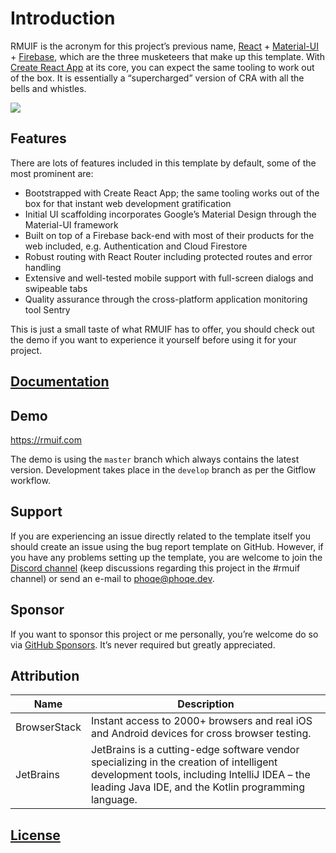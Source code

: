 # Introduction

RMUIF is the acronym for this project’s previous name, [React](https://reactjs.org) + [Material-UI](https://material-ui.com) + [Firebase](https://firebase.google.com), which are the three musketeers that make up this template. With [Create React App](https://create-react-app.dev) at its core, you can expect the same tooling to work out of the box. It is essentially a “supercharged” version of CRA with all the bells and whistles.

<img src="https://user-images.githubusercontent.com/7033377/73071460-13c58000-3eb3-11ea-9ed2-f5d9b5e8fc5b.png">

## Features

There are lots of features included in this template by default, some of the most prominent are:

- Bootstrapped with Create React App; the same tooling works out of the box for that instant web development gratification
- Initial UI scaffolding incorporates Google’s Material Design through the Material-UI framework
- Built on top of a Firebase back-end with most of their products for the web included, e.g. Authentication and Cloud Firestore
- Robust routing with React Router including protected routes and error handling
- Extensive and well-tested mobile support with full-screen dialogs and swipeable tabs
- Quality assurance through the cross-platform application monitoring tool Sentry

This is just a small taste of what RMUIF has to offer, you should check out the demo if you want to experience it yourself before using it for your project.

## [Documentation](https://docs.rmuif.com)

## Demo

https://rmuif.com

The demo is using the `master` branch which always contains the latest version. Development takes place in the `develop` branch as per the Gitflow workflow.

## Support

If you are experiencing an issue directly related to the template itself you should create an issue using the bug report template on GitHub. However, if you have any problems setting up the template, you are welcome to join the [Discord channel](https://discord.gg/PdRYuHW) (keep discussions regarding this project in the #rmuif channel) or send an e-mail to [phoqe@phoqe.dev](mailto:phoqe@phoqe.dev).

## Sponsor

If you want to sponsor this project or me personally, you’re welcome do so via [GitHub Sponsors](https://github.com/sponsors/phoqe). It’s never required but greatly appreciated.

## Attribution

| Name         | Description                                                                                                                                                                                     |
| ------------ | ----------------------------------------------------------------------------------------------------------------------------------------------------------------------------------------------- |
| BrowserStack | Instant access to 2000+ browsers and real iOS and Android devices for cross browser testing.                                                                                                    |
| JetBrains    | JetBrains is a cutting-edge software vendor specializing in the creation of intelligent development tools, including IntelliJ IDEA – the leading Java IDE, and the Kotlin programming language. |

## [License](https://github.com/phoqe/react-material-ui-firebase/blob/master/LICENSE.md)
